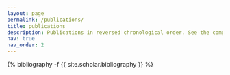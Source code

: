 ```yaml
---
layout: page
permalink: /publications/
title: publications
description: Publications in reversed chronological order. See the complete overview in <a href="/cv/">CV</a>.
nav: true
nav_order: 2
---
```

<!-- _pages/publications.md -->
<div class="publications">

{% bibliography -f {{ site.scholar.bibliography }} %}

</div>
